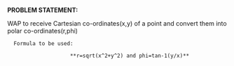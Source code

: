 **PROBLEM STATEMENT:**

WAP to receive Cartesian co-ordinates(x,y) of a point and convert them into polar co-ordinates(r,phi)
      
      Formula to be used:
                        
                        **r=sqrt(x^2+y^2) and phi=tan-1(y/x)**

